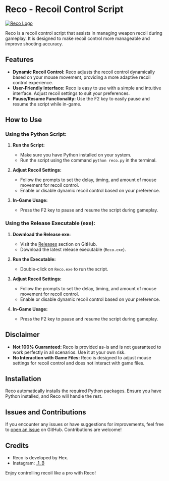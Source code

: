 # Reco - Recoil Control Script
[![Reco Logo](https://img.shields.io/badge/Reco-Recoil%20Control%20Script%20Release-blue)](https://github.com/Hexer-7/Reco/releases)


Reco is a recoil control script that assists in managing weapon recoil during gameplay. It is designed to make recoil control more manageable and improve shooting accuracy.

## Features
- **Dynamic Recoil Control:** Reco adjusts the recoil control dynamically based on your mouse movement, providing a more adaptive recoil control experience.
- **User-Friendly Interface:** Reco is easy to use with a simple and intuitive interface. Adjust recoil settings to suit your preferences.
- **Pause/Resume Functionality:** Use the F2 key to easily pause and resume the script while in-game.

## How to Use
### Using the Python Script:
1. **Run the Script:**
   - Make sure you have Python installed on your system.
   - Run the script using the command `python reco.py` in the terminal.

2. **Adjust Recoil Settings:**
   - Follow the prompts to set the delay, timing, and amount of mouse movement for recoil control.
   - Enable or disable dynamic recoil control based on your preference.

3. **In-Game Usage:**
   - Press the F2 key to pause and resume the script during gameplay.

### Using the Release Executable (exe):
1. **Download the Release exe:**
   - Visit the [Releases](https://github.com/Hexer-7/Reco/releases) section on GitHub.
   - Download the latest release executable (`Reco.exe`).

2. **Run the Executable:**
   - Double-click on `Reco.exe` to run the script.

3. **Adjust Recoil Settings:**
   - Follow the prompts to set the delay, timing, and amount of mouse movement for recoil control.
   - Enable or disable dynamic recoil control based on your preference.

4. **In-Game Usage:**
   - Press the F2 key to pause and resume the script during gameplay.

## Disclaimer
- **Not 100% Guaranteed:** Reco is provided as-is and is not guaranteed to work perfectly in all scenarios. Use it at your own risk.
- **No Interaction with Game Files:** Reco is designed to adjust mouse settings for recoil control and does not interact with game files.

## Installation
Reco automatically installs the required Python packages. Ensure you have Python installed, and Reco will handle the rest.

## Issues and Contributions
If you encounter any issues or have suggestions for improvements, feel free to [open an issue](https://github.com/Hexer-7/Reco/issues) on GitHub. Contributions are welcome!

## Credits
- Reco is developed by Hex.
- Instagram: [_1_B](https://www.instagram.com/_1_B/)

Enjoy controlling recoil like a pro with Reco!
